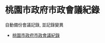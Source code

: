 # 桃園市政府市政會議紀錄

自動備份會議記錄, 並記錄變異
- [桃園市政府市政會議紀錄](http://www.tycg.gov.tw/ch/home.jsp?id=10233&parentpath=0,4)


